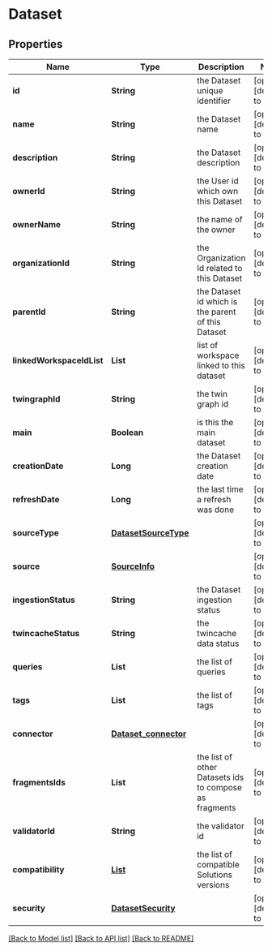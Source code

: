 # Dataset
## Properties

| Name | Type | Description | Notes |
|------------ | ------------- | ------------- | -------------|
| **id** | **String** | the Dataset unique identifier | [optional] [default to null] |
| **name** | **String** | the Dataset name | [optional] [default to null] |
| **description** | **String** | the Dataset description | [optional] [default to null] |
| **ownerId** | **String** | the User id which own this Dataset | [optional] [default to null] |
| **ownerName** | **String** | the name of the owner | [optional] [default to null] |
| **organizationId** | **String** | the Organization Id related to this Dataset | [optional] [default to null] |
| **parentId** | **String** | the Dataset id which is the parent of this Dataset | [optional] [default to null] |
| **linkedWorkspaceIdList** | **List** | list of workspace linked to this dataset | [optional] [default to null] |
| **twingraphId** | **String** | the twin graph id | [optional] [default to null] |
| **main** | **Boolean** | is this the main dataset | [optional] [default to null] |
| **creationDate** | **Long** | the Dataset creation date | [optional] [default to null] |
| **refreshDate** | **Long** | the last time a refresh was done | [optional] [default to null] |
| **sourceType** | [**DatasetSourceType**](DatasetSourceType.md) |  | [optional] [default to null] |
| **source** | [**SourceInfo**](SourceInfo.md) |  | [optional] [default to null] |
| **ingestionStatus** | **String** | the Dataset ingestion status | [optional] [default to null] |
| **twincacheStatus** | **String** | the twincache data status | [optional] [default to null] |
| **queries** | **List** | the list of queries | [optional] [default to null] |
| **tags** | **List** | the list of tags | [optional] [default to null] |
| **connector** | [**Dataset_connector**](Dataset_connector.md) |  | [optional] [default to null] |
| **fragmentsIds** | **List** | the list of other Datasets ids to compose as fragments | [optional] [default to null] |
| **validatorId** | **String** | the validator id | [optional] [default to null] |
| **compatibility** | [**List**](DatasetCompatibility.md) | the list of compatible Solutions versions | [optional] [default to null] |
| **security** | [**DatasetSecurity**](DatasetSecurity.md) |  | [optional] [default to null] |

[[Back to Model list]](../README.md#documentation-for-models) [[Back to API list]](../README.md#documentation-for-api-endpoints) [[Back to README]](../README.md)

